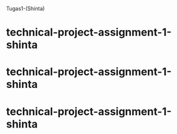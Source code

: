 Tugas1-(Shinta)
# technical-project-assignment-1-shinta
# technical-project-assignment-1-shinta
# technical-project-assignment-1-shinta
